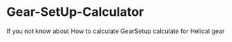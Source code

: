 # Gear-SetUp-Calculator
If you not know about How to calculate GearSetup calculate for Helical gear
